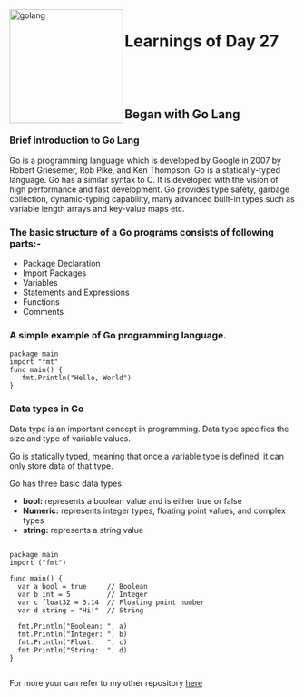 <img src="https://go.dev/blog/go-brand/Go-Logo/PNG/Go-Logo_Blue.png" alt=golang width=200 align=left>

# Learnings of Day 27
<br><br><br>
## Began with Go Lang

### Brief introduction to Go Lang

Go is a programming language which is developed by Google in 2007 by Robert Griesemer, Rob Pike, and Ken Thompson. Go is a statically-typed language. Go has a similar syntax to C. It is developed with the vision of high performance and fast development. Go provides type safety, garbage collection, dynamic-typing capability, many advanced built-in types such as variable length arrays and key-value maps etc.

### The basic structure of a Go programs consists of following parts:-

- Package Declaration
- Import Packages
- Variables
- Statements and Expressions
- Functions
- Comments

### A simple example of Go programming language.

````
package main  
import "fmt"  
func main() {  
   fmt.Println("Hello, World")  
}  
````
### Data types in Go

Data type is an important concept in programming. Data type specifies the size and type of variable values.

Go is statically typed, meaning that once a variable type is defined, it can only store data of that type.

Go has three basic data types:

- **bool:** represents a boolean value and is either true or false
- **Numeric:** represents integer types, floating point values, and complex types
- **string:** represents a string value

````

package main
import ("fmt")

func main() {
  var a bool = true     // Boolean
  var b int = 5         // Integer
  var c float32 = 3.14  // Floating point number
  var d string = "Hi!"  // String

  fmt.Println("Boolean: ", a)
  fmt.Println("Integer: ", b)
  fmt.Println("Float:   ", c)
  fmt.Println("String:  ", d)
}


````


For more your can refer to my other repository <a href="https://github.com/shyaamex/Lets-Go"> here </a>











